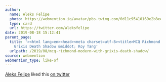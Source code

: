 ```yaml
---
author:
  name: Aleks Felipe
  photo: https://webmention.io/avatar/pbs.twimg.com/0d11c95410169e2b8ee0c2a8716ae1703262cdefe7afa0494dc64a07680fc657.jpg
  type: card
  url: https://twitter.com/aleksfelipe
date: 2019-08-18 15:12:41
parent_page:
  title: '><html lang=en><head><meta charset=utf-8><title>MCQ Richmond (Modern) with
    Grixis Death Shadow &middot; Roy Tang'
  urlpath: /2019/08/mcq-richmond-modern-with-grixis-death-shadow/
source: webmention
webmention_type: like-of
---
```


[Aleks Felipe](https://twitter.com/aleksfelipe) liked this [on twitter](https://twitter.com/roytang/status/1163020056479051777#favorited-by-12953232)